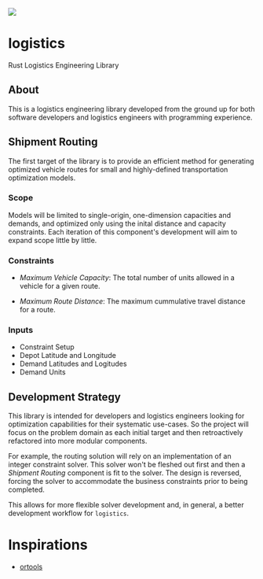 [![](http://meritbadge.herokuapp.com/logistics)](https://crates.io/crates/logistics)

# logistics

Rust Logistics Engineering Library

## About

This is a logistics engineering library developed from the ground up for both software developers and logistics engineers with programming experience.

## Shipment Routing

The first target of the library is to provide an efficient method for generating optimized vehicle routes for small and highly-defined transportation optimization models.

### Scope

Models will be limited to single-origin, one-dimension capacities and demands, and optimized only using the inital distance and capacity constraints. Each iteration of this component's development will aim to expand scope little by little.

### Constraints

- _Maximum Vehicle Capacity_: The total number of units allowed in a vehicle for a given route.

- _Maximum Route Distance_: The maximum cummulative travel distance for a route.

### Inputs

- Constraint Setup
- Depot Latitude and Longitude
- Demand Latitudes and Logitudes
- Demand Units

## Development Strategy

This library is intended for developers and logistics engineers looking for optimization capabilities for their systematic use-cases. So the project will focus on the problem domain as each initial target and then retroactively refactored into more modular components. 

For example, the routing solution will rely on an implementation of an integer constraint solver. This solver won't be fleshed out first and then a _Shipment Routing_ component is fit to the solver. The design is reversed, forcing the solver to accommodate the business constraints prior to being completed.

This allows for more flexible solver development and, in general, a better development workflow for `logistics`. 


# Inspirations

- [ortools](https://github.com/google/or-tools)